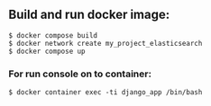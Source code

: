 

## Build and run docker image:
    $ docker compose build
    $ docker network create my_project_elasticsearch
    $ docker compose up

### For run console on to container:
    $ docker container exec -ti django_app /bin/bash